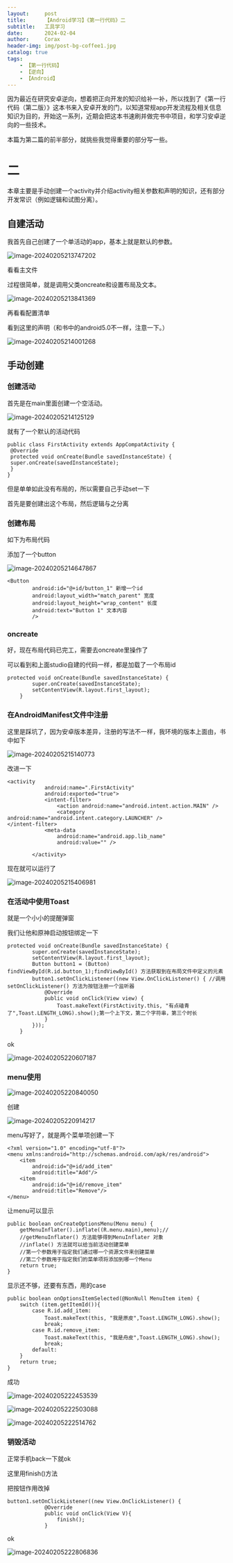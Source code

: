 ```yaml
---
layout:     post
title:      【Android学习】《第一行代码》二
subtitle:   工具学习
date:       2024-02-04
author:     Corax
header-img: img/post-bg-coffee1.jpg
catalog: true
tags:
    - 【第一行代码】
    - 【逆向】
    - 【Android】
---
```


​	因为最近在研究安卓逆向，想着把正向开发的知识给补一补，所以找到了《第一行代码（第二版）》这本书来入安卓开发的门，以知道常规app开发流程及相关信息知识为目的，开始这一系列，近期会把这本书速刷并做完书中项目，和学习安卓逆向的一些技术。

本篇为第二篇的前半部分，就挑些我觉得重要的部分写一些。

# 二

本章主要是手动创建一个activity并介绍activity相关参数和声明的知识，还有部分开发常识（例如逻辑和试图分离）。

## 自建活动

我首先自己创建了一个单活动的app，基本上就是默认的参数。

![image-20240205213747202](https://typora-1321221957.cos.ap-shanghai.myqcloud.com/image1/202402052230434.png)

看看主文件

过程很简单，就是调用父类oncreate和设置布局及文本。

![image-20240205213841369](https://typora-1321221957.cos.ap-shanghai.myqcloud.com/image1/202402052230435.png)

再看看配置清单

看到这里的声明（和书中的android5.0不一样，注意一下。）

![image-20240205214001268](https://typora-1321221957.cos.ap-shanghai.myqcloud.com/image1/202402052230436.png)

## 手动创建

### 创建活动

首先是在main里面创建一个空活动。

![image-20240205214125129](https://typora-1321221957.cos.ap-shanghai.myqcloud.com/image1/202402052230437.png)

就有了一个默认的活动代码

```
public class FirstActivity extends AppCompatActivity {
 @Override
 protected void onCreate(Bundle savedInstanceState) {
 super.onCreate(savedInstanceState);
 }
}
```

但是单单如此没有布局的，所以需要自己手动set一下

首先是要创建出这个布局，然后逻辑与之分离

### 创建布局

如下为布局代码

添加了一个button

![image-20240205214647867](https://typora-1321221957.cos.ap-shanghai.myqcloud.com/image1/202402052230438.png)

```
<Button
        android:id="@+id/button_1" 新增一个id
        android:layout_width="match_parent" 宽度
        android:layout_height="wrap_content" 长度
        android:text="Button 1" 文本内容
        />
```

### oncreate

好，现在布局代码已完工，需要去oncreate里操作了

可以看到和上面studio自建的代码一样，都是加载了一个布局id

```
protected void onCreate(Bundle savedInstanceState) {
        super.onCreate(savedInstanceState);
        setContentView(R.layout.first_layout);
    }
```

### 在**AndroidManifest**文件中注册

这里是踩坑了，因为安卓版本差异，注册的写法不一样，我环境的版本上面由，书中如下

![image-20240205215140773](https://typora-1321221957.cos.ap-shanghai.myqcloud.com/image1/202402052230439.png)

改进一下

```
<activity
            android:name=".FirstActivity"
            android:exported="true">
            <intent-filter>
                <action android:name="android.intent.action.MAIN" />
                <category android:name="android.intent.category.LAUNCHER" />            </intent-filter>
            <meta-data
                android:name="android.app.lib_name"
                android:value="" />

        </activity>
```

现在就可以运行了

![image-20240205215406981](https://typora-1321221957.cos.ap-shanghai.myqcloud.com/image1/202402052230440.png)

### 在活动中使用**Toast**

就是一个小小的提醒弹窗

我们让他和原神启动按钮绑定一下

```
protected void onCreate(Bundle savedInstanceState) {
        super.onCreate(savedInstanceState);
        setContentView(R.layout.first_layout);
        Button button1 = (Button) findViewById(R.id.button_1);findViewById() 方法获取到在布局文件中定义的元素
        button1.setOnClickListener((new View.OnClickListener() { //调用setOnClickListener() 方法为按钮注册一个监听器
            @Override
            public void onClick(View view) {
                Toast.makeText(FirstActivity.this, "有点磕青了",Toast.LENGTH_LONG).show();第一个上下文，第二个字符串，第三个时长
            }
        }));
    }
```



ok

![image-20240205220607187](https://typora-1321221957.cos.ap-shanghai.myqcloud.com/image1/202402052230441.png)

### menu使用

![image-20240205220840050](https://typora-1321221957.cos.ap-shanghai.myqcloud.com/image1/202402052230442.png)

创建

![image-20240205220914217](https://typora-1321221957.cos.ap-shanghai.myqcloud.com/image1/202402052230444.png)

menu写好了，就是两个菜单项创建一下

```
<?xml version="1.0" encoding="utf-8"?>
<menu xmlns:android="http://schemas.android.com/apk/res/android">
    <item
        android:id="@+id/add_item"
        android:title="Add"/>
    <item
        android:id="@+id/remove_item"
        android:title="Remove"/>
</menu>
```

让menu可以显示

```
public boolean onCreateOptionsMenu(Menu menu) {
    getMenuInflater().inflate((R.menu.main),menu);//
    //getMenuInflater() 方法能够得到MenuInflater 对象
    //inflate() 方法就可以给当前活动创建菜单
    //第一个参数用于指定我们通过哪一个资源文件来创建菜单
    //第二个参数用于指定我们的菜单项将添加到哪一个Menu
    return true;
}
```

显示还不够，还要有东西，用的case

```
public boolean onOptionsItemSelected(@NonNull MenuItem item) {
    switch (item.getItemId()){
        case R.id.add_item:
            Toast.makeText(this, "我是原皮",Toast.LENGTH_LONG).show();
            break;
        case R.id.remove_item:
            Toast.makeText(this, "我是舟皮",Toast.LENGTH_LONG).show();
            break;
        default:    
    }
    return true;
}
```

成功

![image-20240205222453539](https://typora-1321221957.cos.ap-shanghai.myqcloud.com/image1/202402052230445.png)

![image-20240205222503088](https://typora-1321221957.cos.ap-shanghai.myqcloud.com/image1/202402052230446.png)

![image-20240205222514762](https://typora-1321221957.cos.ap-shanghai.myqcloud.com/image1/202402052230447.png)

### 销毁活动

正常手机back一下就ok

这里用finish()方法

把按钮作用改掉

```
button1.setOnClickListener((new View.OnClickListener() {
            @Override
            public void onClick(View V){
                finish();
            }
```

ok

![image-20240205222806836](https://typora-1321221957.cos.ap-shanghai.myqcloud.com/image1/202402052230448.png)